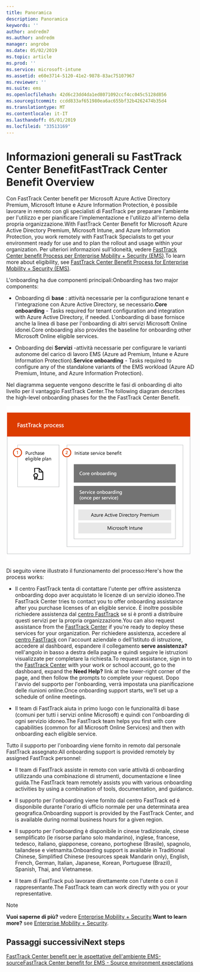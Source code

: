 ```yaml
---
title: Panoramica
description: Panoramica
keywords: ''
author: andredm7
ms.author: andredm
manager: angrobe
ms.date: 05/02/2019
ms.topic: article
ms.prod: ''
ms.service: microsoft-intune
ms.assetid: e60e3714-5120-41e2-9878-83ac75107967
ms.reviewer: ''
ms.suite: ems
ms.openlocfilehash: 42d6c23dd4da1ed8071092ccf4cc045c5128d856
ms.sourcegitcommit: ccdd833af651980ea6ac655bf32b4262474b35d4
ms.translationtype: MT
ms.contentlocale: it-IT
ms.lasthandoff: 05/01/2019
ms.locfileid: "33513169"
---
```

# <a name="fasttrack-center-benefit-overview"></a><span data-ttu-id="4d61d-103">Informazioni generali su FastTrack Center Benefit</span><span class="sxs-lookup"><span data-stu-id="4d61d-103">FastTrack Center Benefit Overview</span></span>

<span data-ttu-id="4d61d-104">Con FastTrack Center benefit per Microsoft Azure Active Directory Premium, Microsoft Intune e Azure Information Protection, è possibile lavorare in remoto con gli specialisti di FastTrack per preparare l'ambiente per l'utilizzo e per pianificare l'implementazione e l'utilizzo all'interno della propria organizzazione.</span><span class="sxs-lookup"><span data-stu-id="4d61d-104">With FastTrack Center Benefit for Microsoft Azure Active Directory Premium, Microsoft Intune, and Azure Information Protection, you work remotely with FastTrack Specialists to get your environment ready for use and to plan the rollout and usage within your organization.</span></span> <span data-ttu-id="4d61d-105">Per ulteriori informazioni sull'idoneità, vedere [FastTrack Center benefit Process per Enterprise Mobility + Security (EMS)](EMS-fasttrack-process.md).</span><span class="sxs-lookup"><span data-stu-id="4d61d-105">To learn more about eligibility, see [FastTrack Center Benefit Process for Enterprise Mobility + Security (EMS)](EMS-fasttrack-process.md).</span></span>

<span data-ttu-id="4d61d-106">L'onboarding ha due componenti principali:</span><span class="sxs-lookup"><span data-stu-id="4d61d-106">Onboarding has two major components:</span></span>

-   <span data-ttu-id="4d61d-107">Onboarding di **base** : attività necessarie per la configurazione tenant e l'integrazione con Azure Active Directory, se necessario.</span><span class="sxs-lookup"><span data-stu-id="4d61d-107">**Core onboarding** - Tasks required for tenant configuration and integration with Azure Active Directory, if needed.</span></span> <span data-ttu-id="4d61d-108">L'onboarding di base fornisce anche la linea di base per l'onboarding di altri servizi Microsoft Online idonei.</span><span class="sxs-lookup"><span data-stu-id="4d61d-108">Core onboarding also provides the baseline for onboarding other Microsoft Online eligible services.</span></span>

-   <span data-ttu-id="4d61d-109">Onboarding dei **Servizi** -attività necessarie per configurare le varianti autonome del carico di lavoro EMS (Azure ad Premium, Intune e Azure Information Protection).</span><span class="sxs-lookup"><span data-stu-id="4d61d-109">**Service onboarding** - Tasks required to configure any of the standalone variants of the EMS workload (Azure AD Premium, Intune, and Azure Information Protection).</span></span>

<span data-ttu-id="4d61d-110">Nel diagramma seguente vengono descritte le fasi di onboarding di alto livello per il vantaggio FastTrack Center.</span><span class="sxs-lookup"><span data-stu-id="4d61d-110">The following diagram describes the high-level onboarding phases for the the FastTrack Center Benefit.</span></span>

![Le fasi di onboarding di alto livello dell'utilizzo di FastTrack Center benefit](./media/ft-onboarding-process.png)

<span data-ttu-id="4d61d-112">Di seguito viene illustrato il funzionamento del processo:</span><span class="sxs-lookup"><span data-stu-id="4d61d-112">Here's how the process works:</span></span>

- <span data-ttu-id="4d61d-113">Il centro FastTrack tenta di contattare l'utente per offrire assistenza onboarding dopo aver acquistato le licenze di un servizio idoneo.</span><span class="sxs-lookup"><span data-stu-id="4d61d-113">The FastTrack Center tries to contact you to offer onboarding assistance after you purchase licenses of an eligible service.</span></span> <span data-ttu-id="4d61d-114">È inoltre possibile richiedere assistenza dal [centro FastTrack](https://go.microsoft.com/fwlink/?linkid=780698) se si è pronti a distribuire questi servizi per la propria organizzazione.</span><span class="sxs-lookup"><span data-stu-id="4d61d-114">You can also request assistance from the [FastTrack Center](https://go.microsoft.com/fwlink/?linkid=780698) if you're ready to deploy these services for your organization.</span></span> <span data-ttu-id="4d61d-115">Per richiedere assistenza, accedere al [centro FastTrack](https://go.microsoft.com/fwlink/?linkid=780698) con l'account aziendale o dell'Istituto di istruzione, accedere al dashboard, espandere il collegamento **serve assistenza?** nell'angolo in basso a destra della pagina e quindi seguire le istruzioni visualizzate per completare la richiesta.</span><span class="sxs-lookup"><span data-stu-id="4d61d-115">To request assistance, sign in to the [FastTrack Center](https://go.microsoft.com/fwlink/?linkid=780698) with your work or school account, go to the dashboard, expand the **Need Help?** link at the lower-right corner of the page, and then follow the prompts to complete your request.</span></span> <span data-ttu-id="4d61d-116">Dopo l'avvio del supporto per l'onboarding, verrà impostata una pianificazione delle riunioni online.</span><span class="sxs-lookup"><span data-stu-id="4d61d-116">Once onboarding support starts, we’ll set up a schedule of online meetings.</span></span>

-   <span data-ttu-id="4d61d-117">Il team di FastTrack aiuta in primo luogo con le funzionalità di base (comuni per tutti i servizi online Microsoft) e quindi con l'onboarding di ogni servizio idoneo.</span><span class="sxs-lookup"><span data-stu-id="4d61d-117">The FastTrack team helps you first with core capabilities (common for all Microsoft Online Services) and then with onboarding each eligible service.</span></span>

<span data-ttu-id="4d61d-118">Tutto il supporto per l'onboarding viene fornito in remoto dal personale FastTrack assegnato:</span><span class="sxs-lookup"><span data-stu-id="4d61d-118">All onboarding support is provided remotely by assigned FastTrack personnel:</span></span>

-   <span data-ttu-id="4d61d-119">Il team di FastTrack assiste in remoto con varie attività di onboarding utilizzando una combinazione di strumenti, documentazione e linee guida.</span><span class="sxs-lookup"><span data-stu-id="4d61d-119">The FastTrack team remotely assists you with various onboarding activities by using a combination of tools, documentation, and guidance.</span></span>

-   <span data-ttu-id="4d61d-120">Il supporto per l'onboarding viene fornito dal centro FastTrack ed è disponibile durante l'orario di ufficio normale per una determinata area geografica.</span><span class="sxs-lookup"><span data-stu-id="4d61d-120">Onboarding support is provided by the FastTrack Center, and is available during normal business hours for a given region.</span></span>

-   <span data-ttu-id="4d61d-121">Il supporto per l'onboarding è disponibile in cinese tradizionale, cinese semplificato (le risorse parlano solo mandarino), inglese, francese, tedesco, italiano, giapponese, coreano, portoghese (Brasile), spagnolo, tailandese e vietnamita.</span><span class="sxs-lookup"><span data-stu-id="4d61d-121">Onboarding support is available in Traditional Chinese, Simplified Chinese (resources speak Mandarin only), English, French, German, Italian, Japanese, Korean, Portuguese (Brazil), Spanish, Thai, and Vietnamese.</span></span>

-   <span data-ttu-id="4d61d-122">Il team di FastTrack può lavorare direttamente con l'utente o con il rappresentante.</span><span class="sxs-lookup"><span data-stu-id="4d61d-122">The FastTrack team can work directly with you or your representative.</span></span>

> [!NOTE]
> <span data-ttu-id="4d61d-123">**Vuoi saperne di più?** vedere [Enterprise Mobility + Security](https://www.microsoft.com/cloud-platform/enterprise-mobility).</span><span class="sxs-lookup"><span data-stu-id="4d61d-123">**Want to learn more?** see [Enterprise Mobility + Security](https://www.microsoft.com/cloud-platform/enterprise-mobility).</span></span>

## <a name="next-steps"></a><span data-ttu-id="4d61d-124">Passaggi successivi</span><span class="sxs-lookup"><span data-stu-id="4d61d-124">Next steps</span></span>

[<span data-ttu-id="4d61d-125">FastTrack Center benefit per le aspettative dell'ambiente EMS-source</span><span class="sxs-lookup"><span data-stu-id="4d61d-125">FastTrack Center benefit for EMS - Source environment expectations</span></span>](EMS-source-environment-expectations.md)
